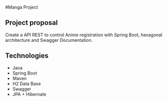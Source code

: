 #Manga Project

## Project proposal
Create a API REST to control Anime registration with Spring Boot, hexagonal architecture and Swagger Documentation.

## Technologies
 * Java
 * Spring Boot
 * Maven  
 * H2 Data Base
 * Swagger
 * JPA + Hibernate








